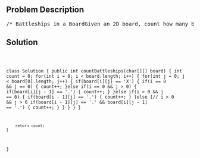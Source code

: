 <!--
<style>
  body { font-family: Arial, sans-serif; }
  .container { max-width: 700px; margin: 0 auto; padding: 10px; }
  .comment-block { background-color: #f9f9f9; padding: 10px; border-left: 5px solid #ccc; overflow-wrap: break-word; white-space: pre-wrap; }
  .code-block { background-color: #f4f4f4; padding: 10px; border: 1px solid #ddd; overflow-wrap: break-word; white-space: pre-wrap; }
</style>
-->

<div class='container'>
<h2>Problem Description</h2>
<div class='comment-block'>
<pre>
/* Battleships in a BoardGiven an 2D board, count how many battleships are in it.The battleships are represented with 'X's, empty slots are represented with '.'s.You may assume the following rules:You receive a valid board, made of only battleships or empty slots.Battleships can only be placed horizontally or vertically. In other words,they can only be made of the shape 1xN (1 row, N columns) or Nx1 (N rows, 1 column),where N can be of any size.At least one horizontal or vertical cell separates between two battleships -there are no adjacent battleships.Example:X..X...X...XIn the above board there are 2 battleships.Invalid Example:...XXXXX...XThis is an invalid board that you will not receive -as battleships will always have a cell separating between them.Follow up:Could you do it in one-pass, using only O(1) extra memory and without modifying thevalue of the board?*/</pre>
</div>

<h2>Solution</h2>
<div class='code-block'>
<pre><code class='language-java'>

class Solution {
    public int countBattleships(char[][] board) {
        int count = 0;
        for(int i = 0; i < board.length; i++) {
            for(int j = 0; j < board[0].length; j++) {
                if(board[i][j] == 'X') {
                    if(i == 0 && j == 0) {
                        count++;
                    }else if(i == 0 && j > 0) {
                        if(board[i][j - 1] == '.') {
                            count++;
                        }
                    }else if(i > 0 && j == 0) {
                        if(board[i - 1][j] == '.') {
                            count++;
                        }
                    }else {// i > 0 && j > 0
                        if(board[i - 1][j] == '.' && board[i][j - 1] == '.') {
                            count++;
                        }
                    }
                }
            }
        }
        
        return count;
    }
}</code></pre>
</div>
</div>
